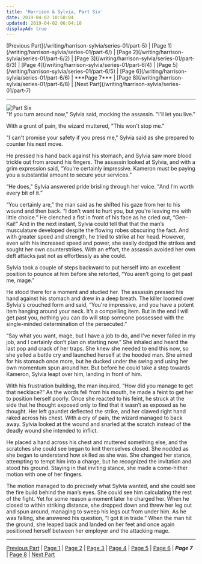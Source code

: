 ```yaml
---
title: 'Harrison & Sylvia, Part Six'
date: 2019-04-02 10:58:04
updated: 2019-04-02 06:04:10
displayAd: true
---
```

<p class="center">[Previous Part](/writing/harrison-sylvia/series-01/part-5) | [Page 1](/writing/harrison-sylvia/series-01/part-6/) | [Page 2](/writing/harrison-sylvia/series-01/part-6/2) | [Page 3](/writing/harrison-sylvia/series-01/part-6/3) | [Page 4](/writing/harrison-sylvia/series-01/part-6/4) | [Page 5](/writing/harrison-sylvia/series-01/part-6/5) | [Page 6](/writing/harrison-sylvia/series-01/part-6/6) | <span class="current-page">***Page 7***</span> | [Page 8](/writing/harrison-sylvia/series-01/part-6/8) | [Next Part](/writing/harrison-sylvia/series-01/part-7) </p><hr class="clear-both center-fade"/><div class="embedded-image-left"><img src="/writing/harrison-sylvia/series-01/part-6/hs106.jpg" alt="Part Six" style="max-height: 275px;"/></div>"If you turn around now," Sylvia said, mocking the assassin. "I'll let you live."

With a grunt of pain, the wizard muttered, "This won't stop me."

"I can't promise your safety if you press me," Sylvia said as she prepared to counter his next move.

He pressed his hand back against his stomach, and Sylvia saw more blood trickle out from around his fingers. The assassin looked at Sylvia, and with a grim expression said, “You're certainly impressive. Kameron must be paying you a substantial amount to secure your services.” 

“He does," Sylvia answered pride brisling through her voice. "And I’m worth every bit of it.” 

“You certainly are,” the man said as he shifted his gaze from her to his wound and then back. “I don’t want to hurt you, but you're leaving me with little choice.” He clenched a fist in front of his face as he cried out, “Gen-Kai!” And in the next instant, Sylvia could tell that that the man’s musculature developed despite the flowing robes obscuring the fact. And with greater speed and strength, he tried to strike at her head. However, even with his increased speed and power, she easily dodged the strikes and sought her own counterstrikes. With an effort, the assassin avoided her own deft attacks just not as effortlessly as she could. 

Sylvia took a couple of steps backward to put herself into an excellent position to pounce at him before she retorted, “You aren’t going to get past me, mage.” 

He stood there for a moment and studied her. The assassin pressed his hand against his stomach and drew in a deep breath. The killer loomed over Sylvia's crouched form and said, “You're impressive, and you have a potent item hanging around your neck. It’s a compelling item. But in the end I will get past you, nothing you can do will stop someone possessed with the single-minded determination of the persecuted.” 

“Say what you want, mage, but I have a job to do, and I've never failed in my job, and I certainly don’t plan on starting now.” She inhaled and heard the last pop and crack of her traps. She knew she needed to end this now, so she yelled a battle cry and launched herself at the hooded man. She aimed for his stomach once more, but he ducked under the swing and using her own momentum spun around her. But before he could take a step towards Kameron, Sylvia leapt over him, landing in front of him. 

With his frustration building, the man inquired, “How did you manage to get that necklace?” As the words fell from his mouth, he made a feint to get her to position herself poorly. Once she reacted to his feint, he struck at the side that he thought exposed only to find that it wasn’t as exposed as he thought. Her left gauntlet deflected the strike, and her clawed right hand raked across his chest. With a cry of pain, the wizard managed to back away. Sylvia looked at the wound and snarled at the scratch instead of the deadly wound she intended to inflict.

He placed a hand across his chest and muttered something else, and the scratches she could see began to knit themselves closed. She nodded as she began to understand how skilled as she was. She changed her stance, attempting to tempt him into a charge, but he recognized the invitation and stood his ground. Staying in that inviting stance, she made a come-hither motion with one of her fingers. 

The motion managed to do precisely what Sylvia wanted, and she could see the fire build behind the man’s eyes. She could see him calculating the rest of the fight. Yet for some reason a moment later he charged her. When he closed to within striking distance, she dropped down and threw her leg out and spun around, managing to sweep his legs out from under him. As he was falling, she answered his question, “I got it in trade.” When the man hit the ground, she leaped back and landed on her feet and once again positioned herself between her employer and the attacking mage.<hr class="clear-both center-fade"/><p class="center">[Previous Part](/writing/harrison-sylvia/series-01/part-5) | [Page 1](/writing/harrison-sylvia/series-01/part-6/) | [Page 2](/writing/harrison-sylvia/series-01/part-6/2) | [Page 3](/writing/harrison-sylvia/series-01/part-6/3) | [Page 4](/writing/harrison-sylvia/series-01/part-6/4) | [Page 5](/writing/harrison-sylvia/series-01/part-6/5) | [Page 6](/writing/harrison-sylvia/series-01/part-6/6) | <span class="current-page">***Page 7***</span> | [Page 8](/writing/harrison-sylvia/series-01/part-6/8) | [Next Part](/writing/harrison-sylvia/series-01/part-7) </p>